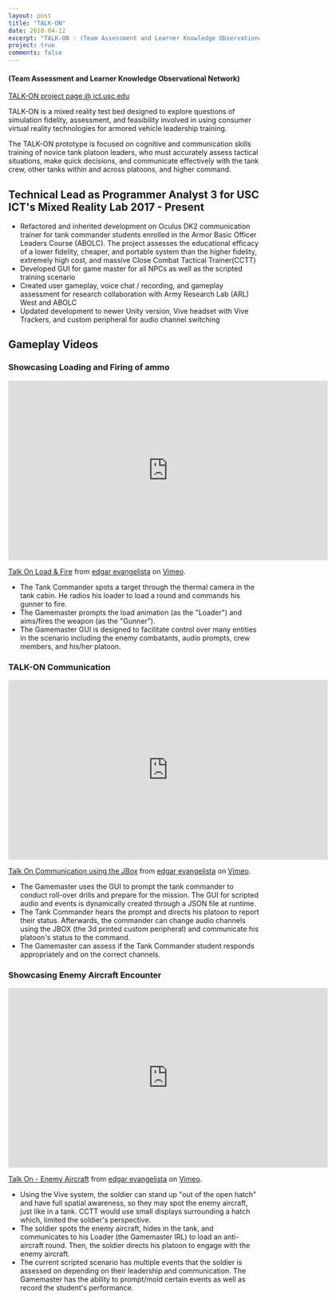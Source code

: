 ```yaml
---
layout: post
title: "TALK-ON"
date: 2018-04-12
excerpt: "TALK-ON : (Team Assessment and Learner Knowledge Observational Network) for USC ICT"
project: true
comments: false
---
```


#### (Team Assessment and Learner Knowledge Observational Network)

[TALK-ON project page @ ict.usc.edu](http://ict.usc.edu/prototypes/talk-on/)

TALK-ON is a mixed reality test bed designed to explore questions of simulation fidelity, assessment, and feasibility involved in using consumer virtual reality technologies for armored vehicle leadership training.

The TALK-ON prototype is focused on cognitive and communication skills training of novice tank platoon leaders, who must accurately assess tactical situations, make quick decisions, and communicate effectively with the tank crew, other tanks within and across platoons, and higher command.



## Technical Lead as Programmer Analyst 3 for USC ICT's Mixed Reality Lab 2017 - Present
- Refactored and inherited development on Oculus DK2 communication trainer for tank commander students enrolled in the Armor Basic Officer Leaders Course (ABOLC). The project assesses the educational efficacy of a lower fidelity, cheaper, and portable system than the higher fidelity, extremely high cost, and massive Close Combat Tactical Trainer(CCTT)
- Developed GUI for game master for all NPCs as well as the scripted training scenario
- Created user gameplay, voice chat / recording, and gameplay assessment for research collaboration with Army Research Lab (ARL) West and ABOLC
- Updated development to newer Unity version, Vive headset with Vive Trackers, and custom peripheral for audio channel switching



## Gameplay Videos

### Showcasing Loading and Firing of ammo

<iframe src="https://player.vimeo.com/video/264383056" width="640" height="360" frameborder="0" webkitallowfullscreen mozallowfullscreen allowfullscreen></iframe>
<p><a href="https://vimeo.com/264383056">Talk On Load &amp; Fire</a> from <a href="https://vimeo.com/user83913317">edgar evangelista</a> on <a href="https://vimeo.com">Vimeo</a>.</p>

- The Tank Commander spots a target through the thermal camera in the tank cabin. He radios his loader to load a round and commands his gunner to fire.
- The Gamemaster prompts the load animation (as the "Loader") and aims/fires the weapon (as the "Gunner").
- The Gamemaster GUI is designed to facilitate control over many entities in the scenario including the enemy combatants, audio prompts, crew members, and his/her platoon.



### TALK-ON Communication

<iframe src="https://player.vimeo.com/video/264381700" width="640" height="360" frameborder="0" webkitallowfullscreen mozallowfullscreen allowfullscreen></iframe>
<p><a href="https://vimeo.com/264381700">Talk On Communication using the JBox</a> from <a href="https://vimeo.com/user83913317">edgar evangelista</a> on <a href="https://vimeo.com">Vimeo</a>.</p>

- The Gamemaster uses the GUI to prompt the tank commander to conduct roll-over drills and prepare for the mission. The GUI for scripted audio and events is dynamically created through a JSON file at runtime.
- The Tank Commander hears the prompt and directs his platoon to report their status. Afterwards, the commander can change audio channels using the JBOX (the 3d printed custom peripheral) and communicate his platoon's status to the command.
- The Gamemaster can assess if the Tank Commander student responds appropriately and on the correct channels.



### Showcasing Enemy Aircraft Encounter

<iframe src="https://player.vimeo.com/video/264380727" width="640" height="360" frameborder="0" webkitallowfullscreen mozallowfullscreen allowfullscreen></iframe>
<p><a href="https://vimeo.com/264380727">Talk On - Enemy Aircraft</a> from <a href="https://vimeo.com/user83913317">edgar evangelista</a> on <a href="https://vimeo.com">Vimeo</a>.</p>

- Using the Vive system, the soldier can stand up "out of the open hatch" and have full spatial awareness, so they may spot the enemy aircraft, just like in a tank. CCTT would use small displays surrounding a hatch which, limited the soldier's perspective.
- The soldier spots the enemy aircraft, hides in the tank, and communicates to his Loader (the Gamemaster IRL) to load an anti-aircraft round. Then, the soldier directs his platoon to engage with the enemy aircraft.
- The current scripted scenario has multiple events that the soldier is assessed on depending on their leadership and communication. The Gamemaster has the ability to prompt/mold certain events as well as record the student's performance.